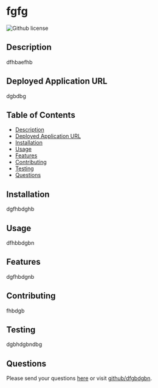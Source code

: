 # fgfg 
  ![Github license](https://img.shields.io/badge/license-MIT-blue)
  ## Description
  dfhbaefhb
  ## Deployed Application URL
  dgbdbg
  ## Table of Contents
  * [Description](#description)
  * [Deployed Application URL](#DeployedApplicationURL)
  * [Installation](#installation)
  * [Usage](#usage)
  * [Features](#features)
  * [Contributing](#contributing)
  * [Testing](#testing)
  * [Questions](#questions)
  ## Installation
  dgfhbdghb
  ## Usage
  dfhbbdgbn
  ## Features
  dgfhbdgnb
  ## Contributing
  fhbdgb
  ## Testing
  dgbhdgbndbg
  ## Questions
  Please send your questions [here](mailto:ghbdgbn) or visit [github/dfgbdgbn](https://github.com/dfgbdgbn).

